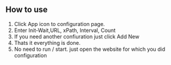 ## How to use

1. Click App icon to configuration page.
2. Enter Init-Wait,URL, xPath, Interval, Count
3. If you need another confiuration just click Add New
4. Thats it everything is done.
5. No need to run / start. just open the website for which you did configuration
